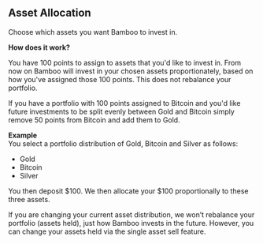 ## Asset Allocation

Choose which assets you want Bamboo to invest in.

**How does it work?**

You have 100 points to assign to assets that you'd like to invest in. From now on Bamboo will invest in your chosen assets proportionately, based on how you've assigned those 100 points. This does not rebalance your portfolio.

If you have a portfolio with 100 points assigned to Bitcoin and you'd like future investments to be split evenly between Gold and Bitcoin simply remove 50 points from Bitcoin and add them to Gold.

**Example**  
You select a portfolio distribution of Gold, Bitcoin and Silver as follows:

- Gold
- Bitcoin
- Silver

You then deposit $100. We then allocate your $100 proportionally to these three assets. 

If you are changing your current asset distribution, we won’t rebalance your portfolio (assets held), just how Bamboo invests in the future. However, you can change your assets held via the single asset sell feature. 

